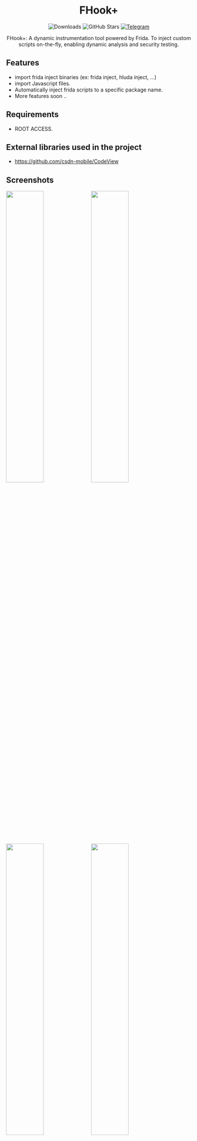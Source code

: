 
<div align="center">
  


# FHook+

![Downloads](https://img.shields.io/github/downloads/Syntaxerr101/FHookPlus/total)
![GitHub Stars](https://img.shields.io/github/stars/Syntaxerr101/FHookPlus)
[![Telegram](https://img.shields.io/badge/Telegram-Channel-blue.svg?logo=telegram)](https://t.me/fhookplus)

FHook+: A dynamic instrumentation tool powered by Frida. To inject custom scripts on-the-fly, enabling dynamic analysis and security testing.

</div>

## Features
- import frida inject binaries (ex: frida inject, hluda inject, ...)
- import Javascript files.
- Automatically inject frida scripts to a specific package name.
- More features soon ..

## Requirements

- ROOT ACCESS.

## External libraries used in the project

- https://github.com/csdn-mobile/CodeView

## Screenshots
<p float="left">
  <img src="https://github.com/Syntaxerr101/FHookPlus/blob/main/1.jpg" width="45%" />
  <img src="https://raw.githubusercontent.com/Syntaxerr101/FHookPlus/main/2.jpg" width="45%" /> 
</p>
<p float="left">
  <img src="https://raw.githubusercontent.com/Syntaxerr101/FHookPlus/main/3.jpg" width="45%" />
  <img src="https://github.com/Syntaxerr101/FHookPlus/blob/main/4.jpg" width="45%" />
</p>

## Support

If you encounter any issues or have questions about Fhook+, join our [Telegram Channel](https://t.me/fhookplus) or submit an issue on [GitHub](https://github.com/Syntaxerr101/FHookPlus/issues).

## Contributing

Loved Fhook+, Consider starring the repo to support the project! Contributions are welcome. Please open a pull request or an issue to discuss proposed changes or additions.


---

🛠️ Made with fun by Simo 🇲🇦

